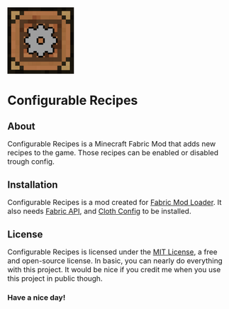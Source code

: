 ##

<img src="https://github.com/spacegoat3/ConfigurableRecipes/blob/Fabric-1.18/src/main/resources/configurable_recipes_icon.png" width="150" height="150">

# Configurable Recipes

## About

<font size="3"> Configurable Recipes is a Minecraft Fabric Mod that adds new recipes to the game. Those recipes can be 
enabled or disabled trough config. </font>

## Installation

<font size="3"> Configurable Recipes is a mod created for <a href="https://fabricmc.net/">Fabric Mod Loader</a>. 
It also needs <a href="https://www.curseforge.com/minecraft/mc-mods/fabric-api">Fabric API</a>, and <a href="https://www.curseforge.com/minecraft/mc-mods/cloth-config">Cloth Config</a> to be installed. </font>

## License

<font size="3"> Configurable Recipes is licensed under the <a href="https://github.com/spacegoat3/ConfigurableRecipes/blob/1.18/LICENSE">MIT License</a>, a free and open-source license. In basic, you can nearly do everything with this project. It would be nice if you credit me when you use this project in public though. </font>

###
### Have a nice day!
